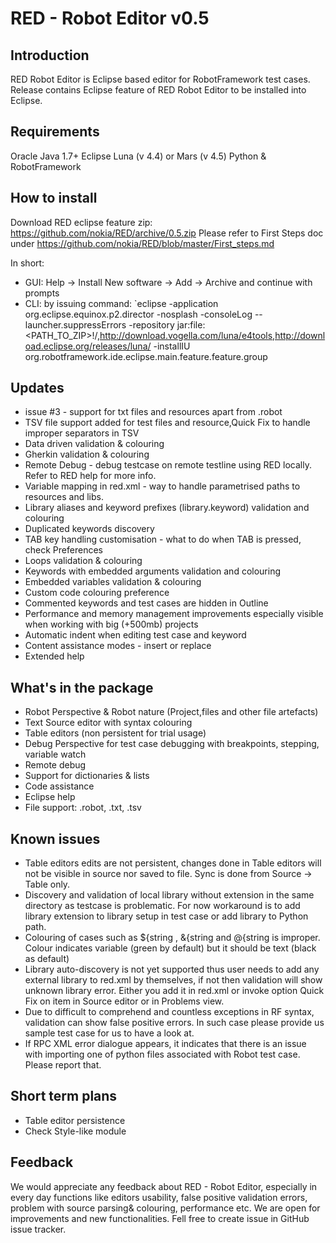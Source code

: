 # RED - Robot Editor v0.5
## Introduction
RED Robot Editor is Eclipse based editor for RobotFramework test cases. 
Release contains Eclipse feature of RED Robot Editor to be installed into Eclipse. 

## Requirements 
Oracle Java 1.7+
Eclipse Luna (v 4.4) or Mars (v 4.5)
Python & RobotFramework 

## How to install
Download RED eclipse feature zip: https://github.com/nokia/RED/archive/0.5.zip
Please refer to First Steps doc under https://github.com/nokia/RED/blob/master/First_steps.md

In short:
- GUI: Help -> Install New software -> Add -> Archive and continue with prompts
- CLI: by issuing command: 
`eclipse -application org.eclipse.equinox.p2.director -nosplash -consoleLog --launcher.suppressErrors -repository jar:file:<PATH_TO_ZIP>\!/,http://download.vogella.com/luna/e4tools,http://download.eclipse.org/releases/luna/   -installIU org.robotframework.ide.eclipse.main.feature.feature.group 

## Updates
- issue #3 - support for txt files and resources apart from .robot  
- TSV file support added for test files and resource,Quick Fix to handle improper separators in TSV
- Data driven validation & colouring
- Gherkin validation & colouring
- Remote Debug - debug testcase on remote testline using RED locally. Refer to RED help for more info. 
- Variable mapping in red.xml - way to handle parametrised paths to resources and libs. 
- Library aliases and keyword prefixes (library.keyword) validation and colouring
- Duplicated keywords discovery
- TAB key handling customisation - what to do when TAB is pressed, check Preferences 
- Loops validation & colouring 
- Keywords with embedded arguments validation and colouring
- Embedded variables validation & colouring
- Custom code colouring preference
- Commented keywords and test cases are hidden in Outline
- Performance and memory management improvements especially visible when working with big (+500mb) projects
- Automatic indent when editing test case and keyword
- Content assistance modes - insert or replace 
- Extended help

## What's in the package
- Robot Perspective & Robot nature (Project,files and other file artefacts)
- Text Source editor with syntax colouring
- Table editors (non persistent for trial usage)
- Debug Perspective for test case debugging with breakpoints, stepping, variable watch
- Remote debug
- Support for dictionaries & lists
- Code assistance 
- Eclipse help
- File support: .robot, .txt, .tsv


## Known issues
- Table editors edits are not persistent, changes done in Table editors will not be visible in source nor saved to file. Sync is done from Source -> Table only.
- Discovery and validation of local library without extension in the same directory as testcase is problematic. For now workaround is to add library extension to library setup in test case or add library to Python path. 
- Colouring of cases such as ${string , &{string and @{string is improper. Colour indicates variable (green by default) but it should be text (black as default)
- Library auto-discovery is not yet supported thus user needs to add any external library to red.xml by themselves, if not then validation will show unknown library error. Either you add it in red.xml or invoke option Quick Fix on item in Source editor or in Problems view.  
- Due to difficult to comprehend and countless exceptions in RF syntax, validation can show false positive errors. In such case please provide us sample test case for us to have a look at.
- If RPC XML error dialogue appears, it indicates that there is an issue with importing one of python files associated with Robot test case. Please report that.   

## Short term plans
- Table editor persistence
- Check Style-like module 


## Feedback
We would appreciate any feedback about RED - Robot Editor, especially in every day functions like editors usability, false positive validation errors, problem with source parsing& colouring, performance etc. We are open for improvements and new functionalities. Fell free to create issue in GitHub issue tracker.
